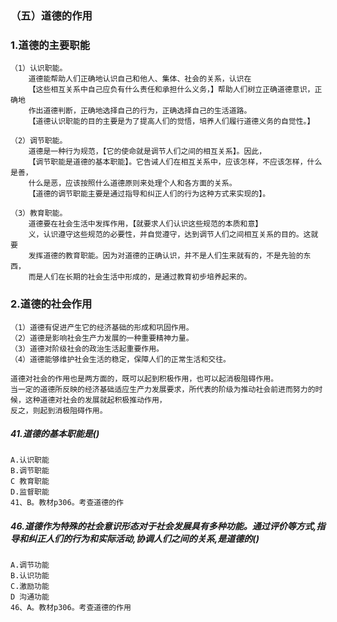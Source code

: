### （五）道德的作用
### 1.道德的主要职能
    （1）认识职能。
        道德能帮助人们正确地认识自己和他人、集体、社会的关系，认识在
        【这些相互关系中自己应负有什么责任和承担什么义务，】帮助人们树立正确道德意识，正确地
        作出道德判断，正确地选择自己的行为，正确选择自己的生活道路。
        【道德认识职能的目的主要是为了提高人们的觉悟，培养人们履行道德义务的自觉性。】
        
    （2）调节职能。
        道德是一种行为规范，【它的使命就是调节人们之间的相互关系】。因此，
        【调节职能是道德的基本职能】。它告诫人们在相互关系中，应该怎样，不应该怎样，什么是善，
        什么是恶，应该按照什么道德原则来处理个人和各方面的关系。
        【道德的调节职能主要是通过指导和纠正人们的行为这种方式来实现的】。
        
    （3）教育职能。
        道德要在社会生活中发挥作用，【就要求人们认识这些规范的本质和意】
        义，认识遵守这些规范的必要性，并自觉遵守，达到调节人们之间相互关系的目的。这就要
        发挥道德的教育职能。因为对道德的正确认识，并不是人们生来就有的，不是先验的东西，
        而是人们在长期的社会生活中形成的，是通过教育初步培养起来的。
    
### 2.道德的社会作用
    （1）道德有促进产生它的经济基础的形成和巩固作用。
    （2）道德是影响社会生产力发展的一种重要精神力量。
    （3）道德对阶级社会的政治生活起重要作用。
    （4）道德能够维护社会生活的稳定，保障人们的正常生活和交往。

    道德对社会的作用也是两方面的，既可以起到积极作用，也可以起消极阻碍作用。
    当一定的道德所反映的经济基础适应生产力发展要求，所代表的阶级为推动社会前进而努力的时
    候，这种道德对社会的发展就起积极推动作用，
    反之，则起到消极阻碍作用。

##### 41.道德的基本职能是()
    A.认识职能
    B.调节职能
    C 教育职能
    D.监督职能
    41、B。教材p306。考查道德的作    

    
##### 46.道德作为特殊的社会意识形态对于社会发展具有多种功能。通过评价等方式,指导和纠正人们的行为和实际活动,协调人们之间的关系,是道德的()
    A.调节功能
    B.认识功能
    C.激励功能
    D 沟通功能
    46、A。教材p306。考查道德的作用



















    
        